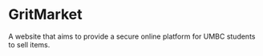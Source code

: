 # GritMarket
A website that aims to provide a secure online platform for UMBC students to sell items.